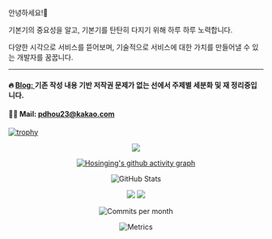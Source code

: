 안녕하세요!🙂

기본기의 중요성을 알고, 기본기를 탄탄히 다지기 위해 하루 하루 노력합니다.

다양한 시각으로 서비스를 뜯어보며, 기술적으로 서비스에 대한 가치를 만들어낼 수 있는 개발자를 꿈꿉니다.

---

#### 🔥 [Blog: ](https://devtheo.tistory.com/)기존 작성 내용 기반 저작권 문제가 없는 선에서 주제별 세분화 및 재 정리중입니다.
#### 🙏🏻 Mail: pdhou23@kakao.com
<!---
Hosinging/Hosinging is a ✨ special ✨ repository because its `README.md` (this file) appears on your GitHub profile.
You can click the Preview link to take a look at your changes.
--->

[![trophy](https://github-profile-trophy.vercel.app/?username=Hosinging&theme=onedark&column=7&rank=S,AAA,AA,A,B,C)](https://github.com/ryo-ma/github-profile-trophy)

<div align="center">
  
  <!-- 기여도 캘린더 -->
  ![](https://ghchart.rshah.org/409ba5/Hosinging)
  
  <!-- 활동 그래프 -->
[![Hosinging's github activity graph](https://github-readme-activity-graph.vercel.app/graph?username=Hosinging&theme=react-dark)](https://github.com/ashutosh00710/github-readme-activity-graph)
  
  <!-- 전체 통계 (커밋 수 포함) -->
  ![GitHub Stats](https://github-readme-stats.vercel.app/api?username=Hosinging&show_icons=true&theme=yelbu&include_all_commits=true&count_private=true)
  
  <!-- 커밋 활동 배지 -->
  ![](https://img.shields.io/badge/Total%20Commits-2.5k+-brightgreen?style=for-the-badge&logo=github)
  ![](https://img.shields.io/badge/2024%20Commits-500+-blue?style=for-the-badge&logo=github)
  
  <!-- 월간/연간 커밋 활동 -->
  ![Commits per month](https://img.shields.io/github/commit-activity/m/Hosinging/your-main-repo?style=flat-square&label=Commits%20per%20month)

  ![Metrics](https://metrics.lecoq.io/Hosinging?template=classic&commits.authoring=Hosinging&config.timezone=Asia%2FSeoul)
</div>
